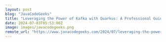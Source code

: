 ```yaml
---
layout: post
blog: "JavaCodeGeeks"
title: "Leveraging the Power of Kafka with Quarkus: A Professional Guide"
date: 2024-07-03T05:53:00Z
image: images/javacodegeeks.png
remote_url: "https://www.javacodegeeks.com/2024/07/leveraging-the-power-of-kafka-with-quarkus-a-professional-guide.html"
---
```

